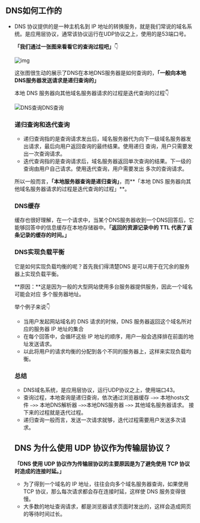 ## DNS如何工作的

- DNS 协议提供的是一种主机名到 IP 地址的转换服务，就是我们常说的域名系统。是应用层协议，通常该协议运行在UDP协议之上，使用的是53端口号。

  **「我们通过一张图来看看它的查询过程吧」**👇

  ![img](https://user-images.githubusercontent.com/34484322/89356512-95168e80-d6f0-11ea-93aa-c4f59fd36942.png)

  这张图很生动的展示了DNS在本地DNS服务器是如何查询的，**「一般向本地DNS服务器发送请求是递归查询的」**

  本地 DNS 服务器向其他域名服务器请求的过程是迭代查询的过程👇

  ![DNS查询](https://user-images.githubusercontent.com/34484322/89356522-99db4280-d6f0-11ea-9bf9-851b25bd16c3.png)DNS查询

  ### 递归查询和迭代查询

  - 递归查询指的是查询请求发出后，域名服务器代为向下一级域名服务器发出请求，最后向用户返回查询的最终结果。使用递归 查询，用户只需要发出一次查询请求。
  - 迭代查询指的是查询请求后，域名服务器返回单次查询的结果。下一级的查询由用户自己请求。使用迭代查询，用户需要发出 多次的查询请求。

  所以一般而言，**「本地服务器查询是递归查询」**，而**「本地 DNS 服务器向其他域名服务器请求的过程是迭代查询的过程」**。

  ### DNS缓存

  缓存也很好理解，在一个请求中，当某个DNS服务器收到一个DNS回答后，它能够回答中的信息缓存在本地存储器中。**「返回的资源记录中的 TTL 代表了该条记录的缓存的时间。」**

  ### DNS实现负载平衡

  它是如何实现负载均衡的呢？首先我们得清楚DNS 是可以用于在冗余的服务器上实现负载平衡。

  **原因：**这是因为一般的大型网站使用多台服务器提供服务，因此一个域名可能会对应 多个服务器地址。

  举个例子来说👇

  - 当用户发起网站域名的 DNS 请求的时候，DNS 服务器返回这个域名所对应的服务器 IP 地址的集合
  - 在每个回答中，会循环这些 IP 地址的顺序，用户一般会选择排在前面的地址发送请求。
  - 以此将用户的请求均衡的分配到各个不同的服务器上，这样来实现负载均衡。

  ### 总结

  - DNS域名系统，是应用层协议，运行UDP协议之上，使用端口43。
  - 查询过程，本地查询是递归查询，依次通过浏览器缓存 `—>>` 本地hosts文件 `—>>` 本地DNS解析器 `—>>`本地DNS服务器 `—>>` 其他域名服务器请求。 接下来的过程就是迭代过程。
  - 递归查询一般而言，发送一次请求就够，迭代过程需要用户发送多次请求。

  ## DNS 为什么使用 UDP 协议作为传输层协议？

  **「DNS 使用 UDP 协议作为传输层协议的主要原因是为了避免使用 TCP 协议时造成的连接时延。」**

  - 为了得到一个域名的 IP 地址，往往会向多个域名服务器查询，如果使用 TCP 协议，那么每次请求都会存在连接时延，这样使 DNS 服务变得很慢。
  - 大多数的地址查询请求，都是浏览器请求页面时发出的，这样会造成网页的等待时间过长。